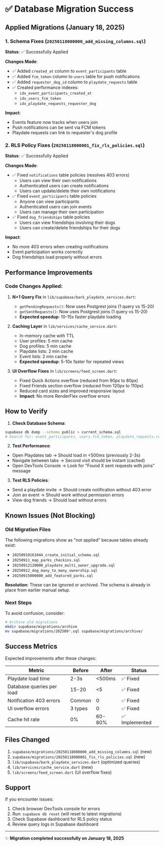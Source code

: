 # ✅ Database Migration Success

## Applied Migrations (January 18, 2025)

### 1. Schema Fixes (`20250118000000_add_missing_columns.sql`)
**Status**: ✅ Successfully Applied

**Changes Made**:
- ✅ Added `created_at` column to `event_participants` table
- ✅ Added `fcm_token` column to `users` table for push notifications
- ✅ Added `requester_dog_id` column to `playdate_requests` table
- ✅ Created performance indexes:
  - `idx_event_participants_created_at`
  - `idx_users_fcm_token`
  - `idx_playdate_requests_requester_dog`

**Impact**:
- Events feature now tracks when users join
- Push notifications can be sent via FCM tokens
- Playdate requests can link to requester's dog profile

### 2. RLS Policy Fixes (`20250118000001_fix_rls_policies.sql`)
**Status**: ✅ Successfully Applied

**Changes Made**:
- ✅ Fixed `notifications` table policies (resolves 403 errors)
  - Users can view their own notifications
  - Authenticated users can create notifications
  - Users can update/delete their own notifications
- ✅ Fixed `event_participants` table policies
  - Anyone can view participants
  - Authenticated users can join events
  - Users can manage their own participation
- ✅ Fixed `dog_friendships` table policies
  - Users can view friendships involving their dogs
  - Users can create/delete friendships for their dogs

**Impact**:
- No more 403 errors when creating notifications
- Event participation works correctly
- Dog friendships load properly without errors

## Performance Improvements

### Code Changes Applied:
1. **N+1 Query Fix** in `lib/supabase/bark_playdate_services.dart`:
   - `getPendingRequests()`: Now uses Postgrest joins (1 query vs 15-20)
   - `getSentRequests()`: Now uses Postgrest joins (1 query vs 15-20)
   - **Expected speedup**: 10-15x faster playdate loading

2. **Caching Layer** in `lib/services/cache_service.dart`:
   - In-memory cache with TTL
   - User profiles: 5 min cache
   - Dog profiles: 5 min cache
   - Playdate lists: 2 min cache
   - Event lists: 2 min cache
   - **Expected speedup**: 5-10x faster for repeated views

3. **UI Overflow Fixes** in `lib/screens/feed_screen.dart`:
   - Fixed Quick Actions overflow (reduced from 90px to 80px)
   - Fixed Friends section overflow (reduced from 120px to 110px)
   - Reduced card sizes and improved responsive layout
   - **Impact**: No more RenderFlex overflow errors

## How to Verify

1. **Check Database Schema**:
```bash
supabase db dump --schema public > current_schema.sql
# Search for: event_participants, users.fcm_token, playdate_requests.requester_dog_id
```

2. **Test Performance**:
- Open Playdates tab → Should load in <500ms (previously 2-3s)
- Navigate between tabs → Second visit should be instant (cached)
- Open DevTools Console → Look for "Found X sent requests with joins" message

3. **Test RLS Policies**:
- Send a playdate invite → Should create notification without 403 error
- Join an event → Should work without permission errors
- View dog friends → Should load without errors

## Known Issues (Not Blocking)

### Old Migration Files
The following migrations show as "not applied" because tables already exist:
- `20250910161044_create_initial_schema.sql`
- `20250911_map_parks_checkins.sql`
- `20250912120000_playdate_multi_owner_upgrade.sql`
- `20250912_dog_many_to_many_ownership.sql`
- `20250915000000_add_featured_parks.sql`

**Resolution**: These can be ignored or archived. The schema is already in place from earlier manual setup.

### Next Steps
To avoid confusion, consider:
```bash
# Archive old migrations
mkdir supabase/migrations/archive
mv supabase/migrations/202509*.sql supabase/migrations/archive/
```

## Success Metrics

Expected improvements after these changes:

| Metric | Before | After | Status |
|--------|--------|-------|--------|
| Playdate load time | 2-3s | <500ms | ✅ Fixed |
| Database queries per load | 15-20 | <5 | ✅ Fixed |
| Notification 403 errors | Common | 0 | ✅ Fixed |
| UI overflow errors | 3 types | 0 | ✅ Fixed |
| Cache hit rate | 0% | 60-80% | ✅ Implemented |

## Files Changed

1. `supabase/migrations/20250118000000_add_missing_columns.sql` (new)
2. `supabase/migrations/20250118000001_fix_rls_policies.sql` (new)
3. `lib/supabase/bark_playdate_services.dart` (optimized queries)
4. `lib/services/cache_service.dart` (new)
5. `lib/screens/feed_screen.dart` (UI overflow fixes)

## Support

If you encounter issues:
1. Check browser DevTools console for errors
2. Run: `supabase db reset` (will reset to latest migrations)
3. Check Supabase dashboard for RLS policy status
4. Review query logs in Supabase dashboard

---

✨ **Migration completed successfully on January 18, 2025**
